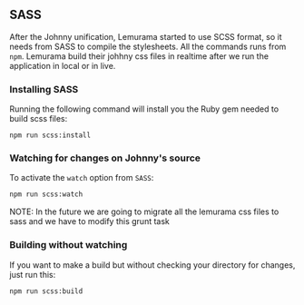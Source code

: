 
## SASS

After the Johnny unification, Lemurama started to use SCSS format, so it needs from SASS to compile the stylesheets.
All the commands runs from `npm`. Lemurama build their johhny css files in realtime after we run the application in local or in live.

### Installing SASS

Running the following command will install you the Ruby gem needed to build scss files:

```
npm run scss:install
```

### Watching for changes on Johnny's source

To activate the `watch` option from `SASS`:

```bash
npm run scss:watch
```

NOTE: In the future we are going to migrate all the lemurama css files to sass and we have to modify this grunt task

### Building without watching

If you want to make a build but without checking your directory for changes, just run this:

```bash
npm run scss:build
```

